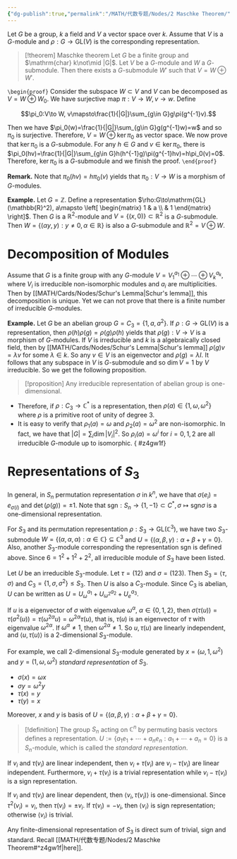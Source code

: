 ```yaml
---
{"dg-publish":true,"permalink":"/MATH/代数专题/Nodes/2 Maschke Theorem/","dgPassFrontmatter":true}
---
```



Let $G$ be a group, $k$ a field and $V$ a vector space over $k$. Assume that $V$ is a $G$-module and $\rho:G\to\mathrm{GL}(V)$ is the corresponding representation.

> [!theorem] Maschke theorem
> Let $G$ be a finite group and $\mathrm{char} k\not\mid |G|$. Let $V$ be a $G$-module and $W$ a $G$-submodule. Then there exists a $G$-submodule $W'$ such that $V=W\oplus W'$.

`\begin{proof}`
Consider the subspace $W\subset V$ and $V$ can be decomposed as $V=W\oplus W_0$. We have surjective map $\pi:V\to W,v\to w$. Define

$$\pi_0:V\to W, v\mapsto\frac{1}{|G|}\sum_{g\in G}g\pi(g^{-1}v).$$

Then we have $\pi_0(w)=\frac{1}{|G|}\sum_{g\in G}g(g^{-1}w)=w$ and so $\pi_0$ is surjective. Therefore, $V=W\oplus \ker\pi_0$ as vector space. We now prove that $\ker\pi_0$ is a $G$-submodule. For any $h\in G$ and $v\in\ker\pi_0$, there is $\pi_0(hv)=\frac{1}{|G|}\sum_{g\in G}h(h^{-1}g)\pi(g^{-1}hv)=h\pi_0(v)=0$. Therefore, $\ker\pi_0$ is a $G$-submodule and we finish the proof.
`\end{proof}`

**Remark.** Note that $\pi_0(hv)=h\pi_0(v)$ yields that $\pi_0:V\to W$ is a morphism of $G$-modules.

**Example.** Let $G=\mathbb{Z}$. Define a representation $\rho:G\to\mathrm{GL}(\mathbb{R}^2), a\mapsto \left[ \begin{matrix} 1 & a \\  & 1  \end{matrix} \right]$. Then $G$ is a $\mathbb{R}^2$-module and $V=\{(x,0)\}\subset \mathbb{R}^2$ is a $G$-submodule. Then $W=\{(\alpha y,y):y\neq 0,\alpha\in \mathbb{R}\}$ is also a $G$-submodule and $\mathbb{R}^2=V\oplus W$. 

# Decomposition of Modules

Assume that $G$ is a finite group with any $G$-module $V=V_1^{a_1}\oplus\cdots\oplus V_k^{a_k}$, where $V_i$ is irreducible non-isomorphic modules and $a_i$ are multiplicities. Then by [[MATH/Cards/Nodes/Schur's Lemma\|Schur's lemma]], this decomposition is unique. Yet we can not prove that there is a finite number of irreducible $G$-modules.

**Example.** Let $G$ be an abelian group $G=C_3=\{1,a,a^2\}$. If $\rho:G\to\mathrm{GL}(V)$ is a representation, then $\rho(h)\rho(g)=\rho(g)\rho(h)$ yields that $\rho(g):V\to V$ is a morphism of $G$-modules. If $V$ is irreducible and $k$ is a algebraically closed field, then by [[MATH/Cards/Nodes/Schur's Lemma\|Schur's lemma]] $\rho(g)v=\lambda v$ for some $\lambda\in k$. So any $v\in V$ is an eigenvector and $\rho(g)=\lambda I$. It follows that any subspace in $V$ is $G$-submodule and so $\dim V=1$ by $V$ irreducible. So we get the following proposition.

> [!proposition]
> Any irreducible representation of abelian group is one-dimensional.

- Therefore, if $\rho:C_3\to \mathbb{C}^*$ is a representation, then $\rho(a)\in\{1,\omega,\omega^2\}$ where $\rho$ is a primitive root of unity of degree $3$. 
- It is easy to verify that $\rho_1(a)=\omega$ and $\rho_2(a)=\omega^2$ are non-isomorphic. In fact, we have that $|G|=\sum_i\dim|V_i|^2$. So $\rho_i(a)=\omega^i$ for $i=0,1,2$ are all irreducible $G$-module up to isomorphic.
{ #z4gw1f}


# Representations of $S_3$

In general, in $S_n$ permutation representation $\sigma$ in $k^n$, we have that $\sigma(e_i)=e_{\sigma(i)}$ and $\det(\rho(g))=\pm1$. Note that $\mathrm{sgn}:S_n\to\{1,-1\}\subset C^*,\sigma\mapsto\mathrm{sgn}\sigma$ is a one-dimensional representation. 

For $S_3$ and its permutation representation $\rho:S_3\to\mathrm{GL}(\mathbb{C}^3)$, we have two $S_3$-submodule $W=\{(\alpha,\alpha,\alpha):\alpha\in \mathbb{C}\}\subseteq \mathbb{C}^3$ and $U=\{(\alpha,\beta,\gamma):\alpha+\beta+\gamma=0\}$. Also, another $S_3$-module corresponding the representation $\mathrm{sgn}$ is defined above. Since $6=1^2+1^2+2^2$, all irreducible module of $S_3$ have been listed.

Let $U$ be an irreducible $S_3$-module. Let $\tau=(12)$ and $\sigma=(1 2 3)$. Then $S_3=\left\langle\tau,\sigma\right\rangle$ and $C_3=\{1,\sigma,\sigma^2\}\leqslant S_3$. Then $U$ is also a $C_3$-module. Since $C_3$ is abelian, $U$ can be written as $U=U_{\omega}^{a_1}+U_{\omega^2}^{a_2}+U_{e}^{a_3}$.

If $u$ is a eigenvector of $\sigma$ with eigenvalue $\omega^\alpha$, $\alpha\in\{0,1,2\}$, then $\sigma(\tau(u))=\tau(\sigma^2(u))=\tau(\omega^{2\alpha}u)=\omega^{2\alpha}\tau(u)$, that is, $\tau(u)$ is an eigenvector of $\tau$ with eigenvalue $\omega^{2\alpha}$. If $\omega^\alpha\neq 1$, then $\omega^{2\alpha}\neq 1$. So $u,\tau(u)$ are linearly independent, and $\left\langle u,\tau(u)\right\rangle$ is a $2$-dimensional $S_3$-module. 

For example, we call $2$-dimensional $S_3$-module generated by $x=(\omega,1,\omega^2)$ and $y=(1,\omega,\omega^2)$ *standard representation* of $S_3$.
- $\sigma(x)=\omega x$
- $\sigma y=\omega^2y$
- $\tau(x)=y$
- $\tau(y)=x$

Moreover, $x$ and $y$ is basis of $U=\{(\alpha,\beta,\gamma):\alpha+\beta+\gamma=0\}$. 

> [!definition]
> The group $S_n$ acting on $\mathbb{C}^n$ by permuting basis vectors defines a representation. $U:=\{a_1e_1+\cdots+a_ne_n:a_1+\cdots+a_n=0\}$ is a $S_n$-module, which is called the *standard representation*.

If $v_i$ and $\tau(v_i)$ are linear independent, then $v_i+\tau(v_i)$ are $v_i-\tau(v_i)$ are linear independent. Furthermore, $v_i+\tau(v_i)$ is a trivial representation while $v_i-\tau(v_i)$ is a sign representation. 

If $v_i$ and $\tau(v_i)$ are linear dependent, then $\left\langle v_i,\tau(v_i)\right\rangle$ is one-dimensional. Since $\tau^2(v_i)=v_i$, then $\tau(v_i)=\pm v_i$. If $\tau(v_i)=-v_i$, then $\left\langle v_i\right\rangle$ is sign representation; otherwise $\left\langle v_i\right\rangle$ is trivial. 

Any finite-dimensional representation of $S_3$ is direct sum of trivial, sign and standard. Recall [[MATH/代数专题/Nodes/2 Maschke Theorem#^z4gw1f\|here]]. 